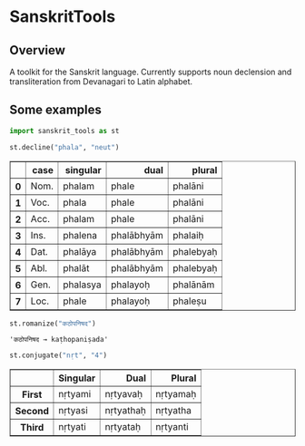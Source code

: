 # SanskritTools
## Overview
A toolkit for the Sanskrit language. Currently supports noun declension and
transliteration from Devanagari to Latin alphabet.

## Some examples



```python
import sanskrit_tools as st
```


```python
st.decline("phala", "neut")
```




<div>

<table border="1" class="dataframe">
  <thead>
    <tr style="text-align: right;">
      <th></th>
      <th>case</th>
      <th>singular</th>
      <th>dual</th>
      <th>plural</th>
    </tr>
  </thead>
  <tbody>
    <tr>
      <th>0</th>
      <td>Nom.</td>
      <td>phalam</td>
      <td>phale</td>
      <td>phalāni</td>
    </tr>
    <tr>
      <th>1</th>
      <td>Voc.</td>
      <td>phala</td>
      <td>phale</td>
      <td>phalāni</td>
    </tr>
    <tr>
      <th>2</th>
      <td>Acc.</td>
      <td>phalam</td>
      <td>phale</td>
      <td>phalāni</td>
    </tr>
    <tr>
      <th>3</th>
      <td>Ins.</td>
      <td>phalena</td>
      <td>phalābhyām</td>
      <td>phalaiḥ</td>
    </tr>
    <tr>
      <th>4</th>
      <td>Dat.</td>
      <td>phalāya</td>
      <td>phalābhyām</td>
      <td>phalebyaḥ</td>
    </tr>
    <tr>
      <th>5</th>
      <td>Abl.</td>
      <td>phalāt</td>
      <td>phalābhyām</td>
      <td>phalebyaḥ</td>
    </tr>
    <tr>
      <th>6</th>
      <td>Gen.</td>
      <td>phalasya</td>
      <td>phalayoḥ</td>
      <td>phalānām</td>
    </tr>
    <tr>
      <th>7</th>
      <td>Loc.</td>
      <td>phale</td>
      <td>phalayoḥ</td>
      <td>phaleṣu</td>
    </tr>
  </tbody>
</table>
</div>




```python
st.romanize("कठोपनिषद")
```




    'कठोपनिषद → kaṭhopaniṣada'




```python
st.conjugate("nṛt", "4")
```




<div>

<table border="1" class="dataframe">
  <thead>
    <tr style="text-align: right;">
      <th></th>
      <th>Singular</th>
      <th>Dual</th>
      <th>Plural</th>
    </tr>
  </thead>
  <tbody>
    <tr>
      <th>First</th>
      <td>nṛtyami</td>
      <td>nṛtyavaḥ</td>
      <td>nṛtyamaḥ</td>
    </tr>
    <tr>
      <th>Second</th>
      <td>nṛtyasi</td>
      <td>nṛtyathaḥ</td>
      <td>nṛtyatha</td>
    </tr>
    <tr>
      <th>Third</th>
      <td>nṛtyati</td>
      <td>nṛtyataḥ</td>
      <td>nṛtyanti</td>
    </tr>
  </tbody>
</table>
</div>


